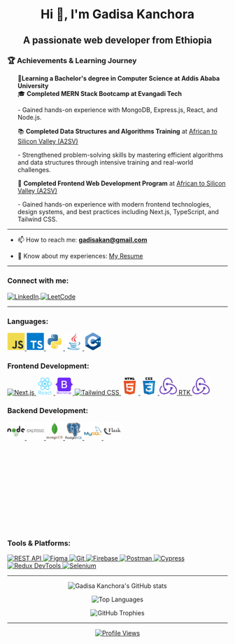 <div align="center">
  <h1 align="center">Hi 👋, I'm Gadisa Kanchora</h1>
</div>

<h2 align="center">A passionate web developer from Ethiopia</h2>

<h3 align="left">🏆 Achievements & Learning Journey</h3>
<ul style="list-style-type: none;">
  <li>
    🌱<strong>Learning a Bachelor's degree in Computer Science at Addis Ababa University</strong>
  </li>
  <li>
    🎓 <strong>Completed MERN Stack Bootcamp at Evangadi Tech</strong>
    <p>- Gained hands-on experience with MongoDB, Express.js, React, and Node.js.</p>
  </li>
  <li>
    📚 <strong>Completed Data Structures and Algorithms Training</strong> at <a href="https://a2sv.org/" target="_blank" rel="noreferrer">African to Silicon Valley (A2SV)</a>
    <p>- Strengthened problem-solving skills by mastering efficient algorithms and data structures
      through intensive training and real-world challenges.</p>
  </li>
  <li>
    🌱 <strong>Completed Frontend Web Development Program</strong> at <a href="https://a2sv.org/" target="_blank" rel="noreferrer">African to Silicon Valley (A2SV)</a>
    <p>- Gained hands-on experience with modern frontend technologies, design systems, and best
      practices including Next.js, TypeScript, and Tailwind CSS.</p>
  </li>
</ul>

_ _ _

- 📫 How to reach me: **gadisakan@gmail.com**

- 📄 Know about my experiences: [My Resume](https://drive.google.com/file/d/1AwgeevJ2PXK8vr3TVk5xMvOCrgjfPyE6/view?usp=drive_link)

---

<h3 align="left">Connect with me:</h3>
<p align="left">
  <a href="https://linkedin.com/in/gadisa16" target="blank">
    <img align="center" src="https://raw.githubusercontent.com/rahuldkjain/github-profile-readme-generator/master/src/images/icons/Social/linked-in-alt.svg" alt="LinkedIn" height="30" width="40" />
  </a>
  <a href="https://leetcode.com/u/gadisakanchora/" target="blank">
    <img align="center" src="https://raw.githubusercontent.com/rahuldkjain/github-profile-readme-generator/master/src/images/icons/Social/leet-code.svg" alt="LeetCode" height="30" width="40" />
  </a>
</p>

---

<h3 align="left">Languages:</h3>
<p align="left">
  <a href="https://developer.mozilla.org/en-US/docs/Web/JavaScript" target="_blank" rel="noreferrer">
    <img src="https://raw.githubusercontent.com/devicons/devicon/master/icons/javascript/javascript-original.svg" alt="JavaScript" width="40" height="40"/>
  </a>
  <a href="https://www.typescriptlang.org/" target="_blank" rel="noreferrer">
    <img src="https://raw.githubusercontent.com/devicons/devicon/master/icons/typescript/typescript-original.svg" alt="TypeScript" width="40" height="40"/>
  </a>
  <a href="https://www.python.org" target="_blank" rel="noreferrer">
    <img src="https://raw.githubusercontent.com/devicons/devicon/master/icons/python/python-original.svg" alt="Python" width="40" height="40"/>
  </a>
  <a href="https://www.java.com" target="_blank" rel="noreferrer">
    <img src="https://raw.githubusercontent.com/devicons/devicon/master/icons/java/java-original.svg" alt="Java" width="40" height="40"/>
  </a>
  <a href="https://www.w3schools.com/cpp/" target="_blank" rel="noreferrer">
    <img src="https://raw.githubusercontent.com/devicons/devicon/master/icons/cplusplus/cplusplus-original.svg" alt="C++" width="40" height="40"/>
  </a>
</p>

<h3 align="left">Frontend Development:</h3>
<p align="left">
    <a href="https://nextjs.org/" target="_blank" rel="noreferrer">
        <img src="https://cdn.worldvectorlogo.com/logos/nextjs-2.svg" alt="Next.js" width="40" height="40"/>
    </a>

  <a href="https://reactjs.org/" target="_blank" rel="noreferrer">
    <img src="https://raw.githubusercontent.com/devicons/devicon/master/icons/react/react-original-wordmark.svg" alt="React" width="40" height="40"/>
  </a>
  <a href="https://getbootstrap.com" target="_blank" rel="noreferrer">
    <img src="https://raw.githubusercontent.com/devicons/devicon/master/icons/bootstrap/bootstrap-plain-wordmark.svg" alt="Bootstrap" width="40" height="40"/>
  </a>
  <a href="https://tailwindcss.com/" target="_blank" rel="noreferrer">
    <img src="https://www.vectorlogo.zone/logos/tailwindcss/tailwindcss-icon.svg" alt="Tailwind CSS" width="40" height="40"/>
  </a>
   <a href="https://www.w3.org/html/" target="_blank" rel="noreferrer">
    <img src="https://raw.githubusercontent.com/devicons/devicon/master/icons/html5/html5-original-wordmark.svg" alt="HTML5" width="40" height="40"/>
  </a>
  <a href="https://www.w3schools.com/css/" target="_blank" rel="noreferrer">
    <img src="https://raw.githubusercontent.com/devicons/devicon/master/icons/css3/css3-original-wordmark.svg" alt="CSS3" width="40" height="40"/>
  </a>
  <a href="https://redux.js.org/" target="_blank" rel="noreferrer">
    <img src="https://raw.githubusercontent.com/devicons/devicon/master/icons/redux/redux-original.svg" alt="Redux" width="40" height="40"/>
  </a>
  <a href="https://redux-toolkit.js.org/" target="_blank" rel="noreferrer">
    <span>RTK</span>
    <img src="https://raw.githubusercontent.com/devicons/devicon/master/icons/redux/redux-original.svg" alt="Redux Toolkit" width="40" height="40"/>
  </a>
</p>

<h3 align="left">Backend Development:</h3>
<p align="left">
  <a href="https://nodejs.org" target="_blank" rel="noreferrer">
    <img src="https://raw.githubusercontent.com/devicons/devicon/master/icons/nodejs/nodejs-original-wordmark.svg" alt="Node.js" width="40" height="40"/>
  </a>
  <a href="https://expressjs.com" target="_blank" rel="noreferrer">
    <img src="https://raw.githubusercontent.com/devicons/devicon/master/icons/express/express-original-wordmark.svg" alt="Express.js" width="40" height="40"/>
  </a>
  <a href="https://www.mongodb.com/" target="_blank" rel="noreferrer">
    <img src="https://raw.githubusercontent.com/devicons/devicon/master/icons/mongodb/mongodb-original-wordmark.svg" alt="MongoDB" width="40" height="40"/>
  </a>
  <a href="https://www.postgresql.org" target="_blank" rel="noreferrer">
    <img src="https://raw.githubusercontent.com/devicons/devicon/master/icons/postgresql/postgresql-original-wordmark.svg" alt="PostgreSQL" width="40" height="40"/>
  </a>
  <a href="https://www.mysql.com/" target="_blank" rel="noreferrer">
    <img src="https://raw.githubusercontent.com/devicons/devicon/master/icons/mysql/mysql-original-wordmark.svg" alt="MySQL" width="40" height="40"/>
  </a>
  <a href="https://flask.palletsprojects.com/" target="_blank" rel="noreferrer">
    <img
      src="https://raw.githubusercontent.com/devicons/devicon/master/icons/flask/flask-original-wordmark.svg"
      alt="Flask" width="40" height="40" />
  </a>
  <a href="https://aws.amazon.com/dynamodb/" target="_blank" rel="noreferrer">
    <?xml version="1.0" standalone="no"?>
<!DOCTYPE svg PUBLIC "-//W3C//DTD SVG 20010904//EN"
 "http://www.w3.org/TR/2001/REC-SVG-20010904/DTD/svg10.dtd">
<svg version="1.0" xmlns="http://www.w3.org/2000/svg"
 width="183.000000pt" height="148.000000pt" viewBox="0 0 183.000000 148.000000"
 preserveAspectRatio="xMidYMid meet">

<g transform="translate(0.000000,148.000000) scale(0.100000,-0.100000)"
fill="#000000" stroke="none">
<path d="M140 1445 c0 -33 1 -34 30 -28 27 5 30 3 30 -20 0 -19 -7 -28 -30
-36 l-30 -10 0 -95 0 -96 30 0 c28 0 30 -2 30 -40 0 -38 -2 -40 -30 -40 l-30
0 0 -95 0 -94 30 -16 c19 -10 30 -23 30 -36 0 -18 -5 -21 -30 -17 l-30 5 0
-96 1 -96 89 -102 90 -101 169 -91 169 -91 259 2 258 3 3 171 2 170 53 17 c28
9 96 28 149 42 53 14 104 28 112 31 13 5 16 -13 18 -121 l3 -127 87 100 88
101 0 97 0 96 -30 -6 c-27 -5 -30 -3 -30 18 0 17 9 27 30 36 l30 12 0 95 0 95
-30 -4 c-30 -4 -30 -4 -30 42 0 46 0 46 30 42 l30 -4 0 95 0 95 -30 12 c-23
10 -30 19 -30 41 0 26 2 28 26 19 35 -14 34 -14 34 25 l0 35 -162 -1 -163 -1
60 -19 c33 -10 66 -19 73 -19 9 0 12 -33 12 -130 l0 -130 -165 0 -165 0 0 150
0 150 -520 0 -520 0 0 -35z m1370 -514 l0 -128 -77 -22 c-43 -11 -117 -32
-165 -45 l-88 -24 0 174 0 174 165 0 165 0 0 -129z"/>
<path d="M590 130 c0 -60 0 -60 29 -60 20 0 35 8 46 23 13 19 17 20 25 7 6 -8
8 -28 5 -45 -4 -27 -3 -26 15 10 10 22 22 49 26 60 5 16 8 12 14 -20 l6 -40 5
40 c3 32 8 40 24 40 16 0 21 -9 26 -40 3 -22 7 -36 8 -31 0 5 7 4 14 -2 6 -5
27 -7 45 -5 29 5 32 9 32 39 0 65 48 54 51 -11 2 -26 3 -24 8 10 8 53 35 55
39 4 4 -43 33 -57 69 -33 13 8 23 10 23 4 0 -16 52 -12 72 7 17 15 18 15 18 0
0 -13 9 -17 34 -17 42 0 65 24 48 50 -6 11 -9 27 -5 36 7 20 -13 34 -48 34
-23 0 -28 -5 -34 -37 -10 -55 -23 -73 -50 -73 -23 0 -25 4 -25 50 0 43 3 50
19 50 11 0 27 -7 35 -16 9 -8 16 -11 16 -5 0 14 -33 31 -59 31 -16 0 -21 -6
-21 -25 0 -25 -10 -32 -24 -17 -4 4 -46 7 -92 8 l-84 1 -1 -41 -2 -41 -6 40
c-5 36 -9 40 -36 42 -18 1 -22 -1 -10 -4 35 -9 37 -20 7 -31 -28 -9 -31 -8
-36 14 -5 20 -12 23 -43 22 -30 -1 -38 -6 -47 -30 -11 -30 -26 -37 -26 -12 0
25 -56 74 -84 74 -25 0 -26 -2 -26 -60z m64 28 c9 -12 16 -28 16 -35 0 -18
-29 -43 -51 -43 -16 0 -19 7 -19 50 0 43 3 50 19 50 11 0 27 -10 35 -22z m601
2 c0 -8 -10 -16 -22 -18 -18 -3 -23 2 -23 18 0 16 5 21 23 18 12 -2 22 -10 22
-18z m-180 -45 c0 -23 -5 -31 -22 -33 -19 -3 -23 1 -23 26 0 33 8 44 30 40 9
-2 15 -14 15 -33z m180 -10 c0 -13 -8 -21 -22 -23 -19 -3 -23 1 -23 23 0 22 4
26 23 23 14 -2 22 -10 22 -23z m-375 -11 c0 -8 -9 -14 -20 -14 -22 0 -28 26
-7 33 16 6 27 -1 27 -19z"/>
</g>
</svg>

  </a>
</p>

<h3 align="left">Tools & Platforms:</h3>
<p align="left">
  <a href="#" target="_blank" rel="noreferrer">
    <img src="https://www.iconpacks.net/icons/free-icons-6/free-rest-api-blue-logo-icon-22099-thumb.png" alt="REST API" width="40" height="40"/>
  </a>
  <a href="https://www.figma.com/" target="_blank" rel="noreferrer">
    <img src="https://www.vectorlogo.zone/logos/figma/figma-icon.svg" alt="Figma" width="40" height="40"/>
  </a>
  <a href="https://git-scm.com/" target="_blank" rel="noreferrer">
    <img src="https://www.vectorlogo.zone/logos/git-scm/git-scm-icon.svg" alt="Git" width="40" height="40"/>
  </a>
  <a href="https://firebase.google.com/" target="_blank" rel="noreferrer">
    <img src="https://www.vectorlogo.zone/logos/firebase/firebase-icon.svg" alt="Firebase" width="40" height="40"/>
  </a>
  <a href="https://postman.com" target="_blank" rel="noreferrer">
    <img src="https://www.vectorlogo.zone/logos/getpostman/getpostman-icon.svg" alt="Postman" width="40" height="40"/>
  </a>
  <a href="https://www.cypress.io" target="_blank" rel="noreferrer">
    <img src="https://raw.githubusercontent.com/simple-icons/simple-icons/6e46ec1fc23b60c8fd0d2f2ff46db82e16dbd75f/icons/cypress.svg" alt="Cypress" width="40" height="40"/>
  </a>
  <a href="https://github.com/reduxjs/redux-devtools" target="_blank" rel="noreferrer">
    <img src="https://lh3.googleusercontent.com/yQq2WZi9-iZeUuBwJkrLq-7KVnaB_aIBgP8uqjT3vdIi6HC5v7Vni83rTQtk-WuSiZ_jcQ3I1hmXB03DNVFGX5nRcw=s60" alt="Redux DevTools" width="40" height="40"/>
  </a>
  <a href="https://www.selenium.dev/" target="_blank" rel="noreferrer">
    <img src="https://www.svgrepo.com/show/354321/selenium.svg" alt="Selenium" width="40" height="40"/>
  </a>

</p>

---

<p align="center">
  <img src="https://github-readme-stats.vercel.app/api?username=gadisa16&show_icons=true&theme=radical" alt="Gadisa Kanchora's GitHub stats" />
</p>

<p align="center">
  <img src="https://github-readme-stats.vercel.app/api/top-langs/?username=gadisa16&layout=compact&theme=radical" alt="Top Languages" />
</p>

<p align="center">
  <img src="https://github-profile-trophy.vercel.app/?username=gadisa16&theme=radical" alt="GitHub Trophies" />
</p>

---

<p align="center">
  <a href="https://github.com/gadisa16/github-profile-readme-generator">
    <img src="https://komarev.com/ghpvc/?username=gadisa16&label=Profile%20views&color=0e75b6&style=flat" alt="Profile Views" />
  </a>
</p>
